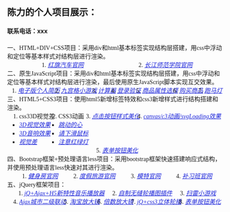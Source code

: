 <h2>陈力的个人项目展示：</h2>
<h4>联系电话：xxx</h4>
<ul style="list-style: none;margin: 0;padding: 0;font-family: '微软雅黑';">
<li >一、HTML+DIV+CSS项目：采用div和html基本标签实现结构层搭建，用css中浮动和定位等基本样式对结构层进行渲染。
<ol style="display: flex;flex-wrap: wrap;justify-content: space-around;">
 <li><a  target="-blank" style="color: rgba(25, 34, 218, 0.993); 
 font-style: italic; " href="./原生js+html+css/红旗汽车官网/hongqi.html">红旗汽车官网</a></li>
<li><a target="-blank" style="color: rgba(25, 34, 218, 0.993); 
font-style: italic; " href ="./原生js+html+css/长江师范学院官网/1.html">长江师范学院官网</a></li>
</ol>
</li>

<li>
二、原生JavaScript项目：采用div和html基本标签实现结构层搭建，用css中浮动和定位等基本样式对结构层进行渲染，最后使用原生JavaScript脚本实现互交效果。
<ol style="display: flex;flex-wrap: wrap;justify-content: space-around;">
<li><a target="-blank" style="color: rgba(25, 34, 218, 0.993); 
font-style: italic; " href ="./原生js+html+css/电子个人简历/gerenjianli.html">电子版个人简历</a></li>
<li><a target="-blank" style="color: rgba(25, 34, 218, 0.993); 
font-style: italic; " href ="./原生js+html+css/九宫格小游戏/九宫格小游戏.html">九宫格小游戏</a></li>
<li><a target="-blank" style="color: rgba(25, 34, 218, 0.993); 
 font-style: italic; " href ="./原生js+html+css/简易计算器/计算器.html">计算器</a></li>
                
<li><a target="-blank" style="color: rgba(25, 34, 218, 0.993); 
 font-style: italic; " href ="./原生js+html+css/登录验证/表单验证.html">登录验证</a></li>
<li><a target="-blank" style="color: rgba(25, 34, 218, 0.993); 
 font-style: italic; " href ="./原生js+html+css/商品属性选择/商品属性选择.html">商品属性选择</a></li>
<li><a  target="-blank" style="color: rgba(25, 34, 218, 0.993); 
font-style: italic; " href ="./原生js+html+css/购买商品/仿购买.html">购买商品</a></li>
<li><a  target="-blank" style="color: rgba(25, 34, 218, 0.993); 
font-style: italic; " href ="./原生js+html+css/跑马灯/paomadeng.html">跑马灯</a></li>
</ol>
</li>

<li>
 三、HTML5+CSS3项目：使用html5新增标签特效和css3新增样式进行结构搭建和渲染。
<ol style="display: flex;flex-wrap: wrap;justify-content: space-around;">
 <li> css33D视觉差
 <ul style="list-style: square; margin: 0;padding: 0;">
 <li><a target="-blank" style="color: rgba(25, 34, 218, 0.993); 
 font-style: italic; " " href="./html5+css3/css33D转换/3d视觉效果/完成立体盒子项目.html">3D视觉效果</a></li>
<li><a  target="-blank" style="color: rgba(25, 34, 218, 0.993); 
font-style: italic; " href ="./html5+css3/css33D转换/仿3d音响/仿3D音响.html">3D音响效果</a></li>
 <li><a target="-blank" style="color: rgba(25, 34, 218, 0.993); 
font-style: italic; " " href="./html5+css3/css33D转换/视觉差.html">视觉差</a></li>
</ul>
 </li>
<li>CSS3动画
 <ul style="list-style: square; margin: 0;padding: 0;">
<li> <a  target="-blank" style="color: rgba(25, 34, 218, 0.993); 
font-style: italic; " href ="./html5+css3/css3关键帧动画/css3爱心跳动.html">跳动的心</a> </li>
 <li> <a target="-blank" style="color: rgba(25, 34, 218, 0.993); 
 font-style: italic;"  href="./html5+css3/css3关键帧动画/css3下滑鼠标.html">请下滑鼠标</a> </li>
 <li> <a  target="-blank" style="color: rgba(25, 34, 218, 0.993); 
 font-style: italic;" href ="./html5+css3/css3关键帧动画/css3动画红路灯.html">注意红绿灯</a> </li>
 </ul>
  </li>
                
 <li> <a target="-blank" style="color: rgba(25, 34, 218, 0.993); 
 font-style: italic;"  href="./html5+css3/按钮美化效果/幽灵按钮.html">点击按钮样式美化</a> </li>
 <li>
<a  target="-blank" style="color: rgba(25, 34, 218, 0.993); 
 font-style: italic;" href ="./html5+css3/Loding效果/loading.html">canvas/c3动画/svgLoading效果</a>
</li>
 <li>
<a  target="-blank" style="color: rgba(25, 34, 218, 0.993); 
font-style: italic;" href ="./html5+css3/css3表单按钮美化.html">表单按钮美化</a>
 </li>
</ol>
            
</li>

 <li> 四、Bootstrap框架+预处理语言less项目：采用bootstrap框架快速搭建响应式结构，并使用预处理语言less快速对其进行渲染。
<ol style="display: flex;flex-wrap: wrap;justify-content: space-around;">
 <li><a  target="-blank" style="color: rgba(25, 34, 218, 0.993); 
 font-style: italic; " href ="Bootstrap/健身房官网/index.html">健身房官网</a></li>
<li><a  target="-blank" style="color: rgba(25, 34, 218, 0.993); 
 font-style: italic; " href ="Bootstrap/度假旅游官网/btspuse.html">度假旅游官网</a></li>
<li><a  target="-blank" style="color: rgba(25, 34, 218, 0.993); 
font-style: italic; " href ="Bootstrap/模特官网/btspuse.html">模特官网</a></li>
 <li><a  target="-blank" style="color: rgba(25, 34, 218, 0.993); 
 font-style: italic; " href ="Bootstrap/补习班官网/index.html">补习班官网</a></li>

</ol>
</li>

<li>  五、jQuery框架项目：
<ol style="display: flex;flex-wrap: wrap;justify-content: space-around;">
<li><a  target="-blank" style="color: rgba(25, 34, 218, 0.993); 
 font-style: italic; " href ="./jQuery/音乐播放器/音乐播放器.html">jQ+Ajax+H5新特性音乐播放器</a></li>
<li><a  target="-blank" style="color: rgba(25, 34, 218, 0.993); 
 font-style: italic; " href ="./jQuery/简易无缝轮播复用/点击无缝轮播图.html">自制无缝轮播图插件</a></li>
<li><a  target="-blank" style="color: rgba(25, 34, 218, 0.993); 
 font-style: italic; " href ="./jQuery/扫雷小游戏/扫雷游戏.html">扫雷小游戏</a></li>
<li><a  target="-blank" style="color: rgba(25, 34, 218, 0.993); 
  font-style: italic; " href ="./jQuery/Ajax城市二级联动/城市二级联动.html">Ajax城市二级联动</a></li>
<li><a  target="-blank" style="color: rgba(25, 34, 218, 0.993); 
 font-style: italic; " href ="./jQuery/淘宝放大镜/商品放大镜.html">淘宝放大镜</a></li>
 <li><a  target="-blank" style="color: rgba(25, 34, 218, 0.993); 
   font-style: italic; " href ="./jQuery/倍数放大镜/jq倍数放大镜.html">倍数放大镜</a></li>
 <li><a  target="-blank" style="color: rgba(25, 34, 218, 0.993); 
 font-style: italic; " href ="./jQuery/jQuery+css33D轮播图/jq立体轮播图.html">jQ+css3立体轮播</a></li>
 <li><a  target="-blank" style="color: rgba(25, 34, 218, 0.993); 
 font-style: italic; " href ="./jQuery/表单按钮美化/jq表单按钮美化.html">表单按钮美化</a></li>

</ol>


</li>

</ul>